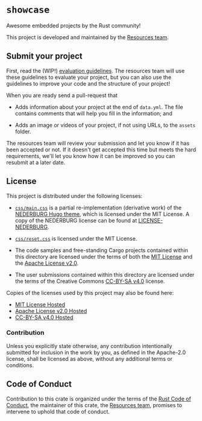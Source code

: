 # `showcase`

Awesome embedded projects by the Rust community!

This project is developed and maintained by the [Resources team][team].

## Submit your project

First, read the (WIP!) [evaluation guidelines](./EVAL.md). The resources team will use
these guidelines to evaluate your project, but you can also use the guidelines
to improve your code and the structure of your project!

When you are ready send a pull-request that

- Adds information about your project at the end of `data.yml`. The file
  contains comments that will help you fill in the information; and

- Adds an image or videos of your project, if not using URLs, to the `assets`
  folder.

The resources team will review your submission and let you know if it has been
accepted or not. If it doesn't get accepted this time but meets the hard
requirements, we'll let you know how it can be improved so you can resubmit at a
later date.

## License

This project is distributed under the following licenses:

- [`css/main.css`] is a partial re-implementation (derivative work) of the
  [NEDERBURG Hugo theme], which is licensed under the MIT License. A copy of the
  NEDERBURG license can be found at [LICENSE-NEDERBURG].

[`css/main.css`]: ./css/main.css
[NEDERBURG Hugo theme]: https://github.com/appernetic/hugo-nederburg-theme
[LICENSE-NEDERBURG]: ./LICENSE-NEDERBURG

- [`css/reset.css`] is licensed under the MIT License.

[`css/reset.css`]: ./css/reset.css

- The code samples and free-standing Cargo projects contained within this
  directory are licensed under the terms of both the [MIT License] and the
  [Apache License v2.0].

- The user submissions contained within this directory are licensed under the
  terms of the Creative Commons [CC-BY-SA v4.0] license.

Copies of the licenses used by this project may also be found here:

* [MIT License Hosted]
* [Apache License v2.0 Hosted]
* [CC-BY-SA v4.0 Hosted]

[MIT License]: ./LICENSE-MIT
[Apache License v2.0]: ./LICENSE-APACHE
[CC-BY-SA v4.0]: ./LICENSE-CC-BY-SA
[MIT License Hosted]: https://opensource.org/licenses/MIT
[Apache License v2.0 Hosted]: http://www.apache.org/licenses/LICENSE-2.0
[CC-BY-SA v4.0 Hosted]: https://creativecommons.org/licenses/by-sa/4.0/legalcode

### Contribution

Unless you explicitly state otherwise, any contribution intentionally submitted
for inclusion in the work by you, as defined in the Apache-2.0 license, shall be
licensed as above, without any additional terms or conditions.

## Code of Conduct

Contribution to this crate is organized under the terms of the [Rust Code of
Conduct][CoC], the maintainer of this crate, the [Resources team][team],
promises to intervene to uphold that code of conduct.

[CoC]: CODE_OF_CONDUCT.md
[team]: https://github.com/rust-embedded/wg#the-cortex-m-team
